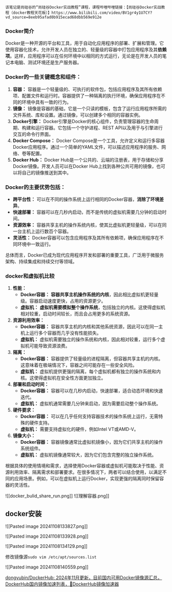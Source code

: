 ```
该笔记是尚硅谷的“尚硅谷Docker实战教程”课程，课程哔哩哔哩链接：【尚硅谷Docker实战教程（docker教程天花板）】https://www.bilibili.com/video/BV1gr4y1U7CY?vd_source=8eeb95afad0b915ecad68dbb569e912e
```
### Docker简介
Docker是一种开源的平台和工具，用于自动化应用程序的部署、扩展和管理。它使用容器化技术，允许开发人员在独立的、轻量级的容器中打包应用程序及其**依赖项**。这样，应用程序可以在任何环境中以相同的方式运行，无论是在开发人员的笔记本电脑、测试环境还是生产服务器。
### Docker的一些关键概念和组件：

1. **容器：** 容器是一个轻量级的、可执行的软件包，包括应用程序及其所有依赖项、配置文件和运行时。容器提供了一种隔离的执行环境，确保应用程序在不同的环境中具有一致的行为。
2. **镜像：** 镜像是容器的基础，它是一个只读的模板，包含了运行应用程序所需的文件系统、库和设置。通过镜像，可以创建多个相同的容器实例。
3. **Docker引擎：** Docker引擎是Docker的核心组件，负责管理容器的生命周期、构建和运行容器。它包括一个守护进程、REST API以及用于与引擎进行交互的命令行界面。
4. **Docker Compose：** Docker Compose是一个工具，允许定义和运行多容器Docker应用程序。通过一个简单的YAML文件，可以描述应用程序的服务、网络、卷等配置。
5. **Docker Hub：** Docker Hub是一个公共的、云端的注册表，用于存储和分享Docker镜像。开发人员可以在Docker Hub上找到各种公共可用的镜像，也可以将自己的镜像推送到其中。
### Docker的主要优势包括：

- **跨平台性：** 可以在不同的操作系统上运行相同的Docker容器，**消除了环境差异**。
- **快速部署：** 容器可以在几秒内启动，而不是传统的虚拟机需要几分钟的启动时间。
- **资源效率：** 容器共享主机的操作系统内核，使其比虚拟机更轻量级，可以在同一台主机上运行数百个容器。
- **灵活性：** Docker容器可以包含应用程序及其所有依赖项，确保应用程序在不同环境中一致运行。

总体而言，Docker已成为现代应用程序开发和部署的重要工具，广泛用于微服务架构、持续集成和持续交付等领域。
### docker和虚拟机比较
1. **性能：**
    - **Docker容器：** **容器共享主机操作系统的内核**，因此相比虚拟机更轻量级。容器启动速度更快，占用的资源更少。
    - **虚拟机：** **虚拟机需要模拟整个操作系统**，包括独立的内核。这使得虚拟机相对较重，启动时间较长，而且会占用更多的系统资源。
2. **资源利用效率：**
    - **Docker容器：** 容器共享主机的内核和其他系统资源，因此可以在同一主机上运行多个容器而几乎没有性能损失。
    - **虚拟机：** 虚拟机需要独立的操作系统和内核，因此相对较重，运行多个虚拟机可能导致资源浪费。
3. **隔离：**
    - **Docker容器：** 容器提供了轻量级的进程隔离，但容器共享主机的内核。这意味着在极端情况下，容器之间可能存在一些安全风险。
    - **虚拟机：** 虚拟机提供更强的隔离，每个虚拟机都有独立的操作系统和内核。这使得虚拟机在安全性方面更加独立。
4. **部署和启动时间：**
    - **Docker容器：** 容器可以在几秒内启动，快速部署，适合动态环境和快速迭代。
    - **虚拟机：** 虚拟机通常需要几分钟来启动，因为需要启动整个操作系统。
5. **硬件要求：**
    - **Docker容器：** 可以在几乎任何支持容器技术的操作系统上运行，无需特殊的硬件支持。
    - **虚拟机：** 需要支持虚拟化的硬件，例如Intel VT或AMD-V。
6. **镜像大小：**
    - **Docker容器：** 容器镜像通常比虚拟机镜像小，因为它们共享主机的操作系统组件。
    - **虚拟机：** 虚拟机镜像通常较大，因为它们包含完整的独立操作系统。

根据具体的使用情境和需求，选择使用Docker容器或虚拟机可能取决于性能、资源利用效率、隔离需求和部署要求。在很多情况下，两者可以结合使用，以满足不同的应用场景。例如，可以在虚拟机上运行Docker，实现更强的隔离同时保留容器的灵活性。

![[docker_bulid_share_run.png]]
![[理解容器.png]]


## docker安装

![[Pasted image 20241108133827.png]]

![[Pasted image 20241108133928.png]]

![[Pasted image 20241108134129.png]]


修改镜像源` sudo vim /etc/apt/sources.list `

![[Pasted image 20241108140559.png]]



[dongyubin/DockerHub: 2024年11月更新，目前国内可用Docker镜像源汇总，DockerHub国内镜像加速列表，🚀DockerHub镜像加速器](https://github.com/dongyubin/DockerHub)

